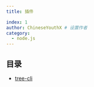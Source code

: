 ```yaml
---
title: 插件

index: 1
author: ChineseYouthX # 设置作者
category:
  - node.js
---
```


## 目录

- [tree-cli](tree-cli.md)
